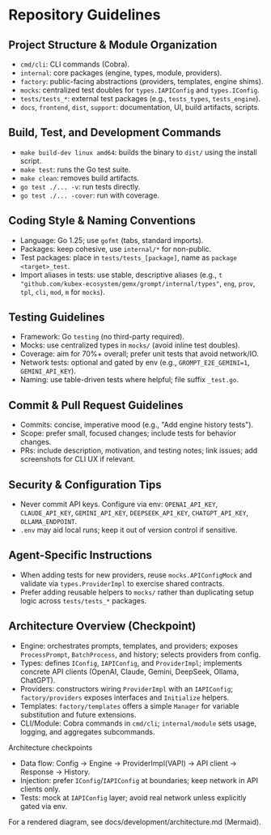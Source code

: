 # Repository Guidelines

## Project Structure & Module Organization

- `cmd/cli`: CLI commands (Cobra).
- `internal`: core packages (engine, types, module, providers).
- `factory`: public-facing abstractions (providers, templates, engine shims).
- `mocks`: centralized test doubles for `types.IAPIConfig` and `types.IConfig`.
- `tests/tests_*`: external test packages (e.g., `tests_types`, `tests_engine`).
- `docs`, `frontend`, `dist`, `support`: documentation, UI, build artifacts, scripts.

## Build, Test, and Development Commands

- `make build-dev linux amd64`: builds the binary to `dist/` using the install script.
- `make test`: runs the Go test suite.
- `make clean`: removes build artifacts.
- `go test ./... -v`: run tests directly.
- `go test ./... -cover`: run with coverage.

## Coding Style & Naming Conventions

- Language: Go 1.25; use `gofmt` (tabs, standard imports).
- Packages: keep cohesive, use `internal/*` for non-public.
- Test packages: place in `tests/tests_[package]`, name as `package <target>_test`.
- Import aliases in tests: use stable, descriptive aliases (e.g., `t "github.com/kubex-ecosystem/gemx/grompt/internal/types"`, `eng`, `prov`, `tpl`, `cli`, `mod`, `m` for `mocks`).

## Testing Guidelines

- Framework: Go `testing` (no third-party required).
- Mocks: use centralized types in `mocks/` (avoid inline test doubles).
- Coverage: aim for 70%+ overall; prefer unit tests that avoid network/IO.
- Network tests: optional and gated by env (e.g., `GROMPT_E2E_GEMINI=1`, `GEMINI_API_KEY`).
- Naming: use table-driven tests where helpful; file suffix `_test.go`.

## Commit & Pull Request Guidelines

- Commits: concise, imperative mood (e.g., "Add engine history tests").
- Scope: prefer small, focused changes; include tests for behavior changes.
- PRs: include description, motivation, and testing notes; link issues; add screenshots for CLI UX if relevant.

## Security & Configuration Tips

- Never commit API keys. Configure via env: `OPENAI_API_KEY`, `CLAUDE_API_KEY`, `GEMINI_API_KEY`, `DEEPSEEK_API_KEY`, `CHATGPT_API_KEY`, `OLLAMA_ENDPOINT`.
- `.env` may aid local runs; keep it out of version control if sensitive.

## Agent-Specific Instructions

- When adding tests for new providers, reuse `mocks.APIConfigMock` and validate via `types.ProviderImpl` to exercise shared contracts.
- Prefer adding reusable helpers to `mocks/` rather than duplicating setup logic across `tests/tests_*` packages.

## Architecture Overview (Checkpoint)

- Engine: orchestrates prompts, templates, and providers; exposes `ProcessPrompt`, `BatchProcess`, and history; selects providers from config.
- Types: defines `IConfig`, `IAPIConfig`, and `ProviderImpl`; implements concrete API clients (OpenAI, Claude, Gemini, DeepSeek, Ollama, ChatGPT).
- Providers: constructors wiring `ProviderImpl` with an `IAPIConfig`; `factory/providers` exposes interfaces and `Initialize` helpers.
- Templates: `factory/templates` offers a simple `Manager` for variable substitution and future extensions.
- CLI/Module: Cobra commands in `cmd/cli`; `internal/module` sets usage, logging, and aggregates subcommands.

Architecture checkpoints

- Data flow: Config -> Engine -> ProviderImpl(VAPI) -> API client -> Response -> History.
- Injection: prefer `IConfig`/`IAPIConfig` at boundaries; keep network in API clients only.
- Tests: mock at `IAPIConfig` layer; avoid real network unless explicitly gated via env.

For a rendered diagram, see docs/development/architecture.md (Mermaid).
